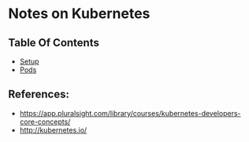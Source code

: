 # Notes on Kubernetes

## Table Of Contents

- [Setup](01-setup.md)
- [Pods](02-pods.md)

## References:

- https://app.pluralsight.com/library/courses/kubernetes-developers-core-concepts/
- http://kubernetes.io/
